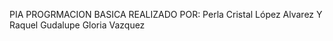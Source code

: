 PIA PROGRMACION BASICA
REALIZADO POR: 
Perla Cristal López Alvarez Y Raquel Gudalupe Gloria Vazquez 
